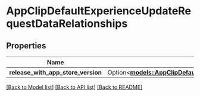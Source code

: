 # AppClipDefaultExperienceUpdateRequestDataRelationships

## Properties

Name | Type | Description | Notes
------------ | ------------- | ------------- | -------------
**release_with_app_store_version** | Option<[**models::AppClipDefaultExperienceCreateRequestDataRelationshipsReleaseWithAppStoreVersion**](AppClipDefaultExperienceCreateRequest_data_relationships_releaseWithAppStoreVersion.md)> |  | [optional]

[[Back to Model list]](../README.md#documentation-for-models) [[Back to API list]](../README.md#documentation-for-api-endpoints) [[Back to README]](../README.md)



